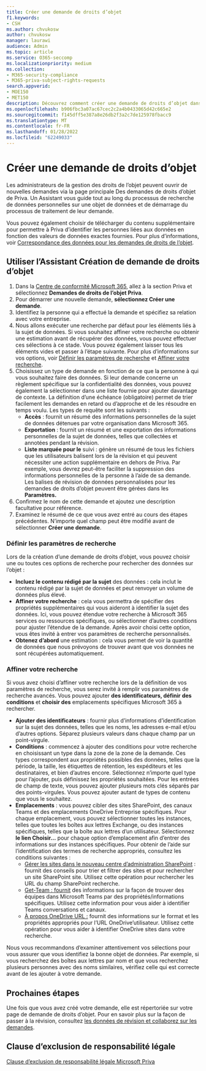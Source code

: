 ```yaml
---
title: Créer une demande de droits d’objet
f1.keywords:
- CSH
ms.author: chvukosw
author: chvukosw
manager: laurawi
audience: Admin
ms.topic: article
ms.service: O365-seccomp
ms.localizationpriority: medium
ms.collection:
- M365-security-compliance
- M365-priva-subject-rights-requests
search.appverid:
- MOE150
- MET150
description: Découvrez comment créer une demande de droits d’objet dans Microsoft Priva.
ms.openlocfilehash: b906fbc3a07ac67cec2c2a4b0433065d42c665e2
ms.sourcegitcommit: f145dff5e387a8e26db2f3a2c7de125978fbacc9
ms.translationtype: MT
ms.contentlocale: fr-FR
ms.lasthandoff: 01/28/2022
ms.locfileid: "62249033"
---
```

# <a name="create-a-subject-rights-request"></a>Créer une demande de droits d’objet

Les administrateurs de la gestion des droits de l’objet peuvent ouvrir de nouvelles demandes via la page principale Des demandes de droits d’objet de Priva. Un Assistant vous guide tout au long du processus de recherche de données personnelles sur une objet de données et de démarrage du processus de traitement de leur demande.

Vous pouvez également choisir de télécharger du contenu supplémentaire pour permettre à Priva d’identifier les personnes liées aux données en fonction des valeurs de données exactes fournies. Pour plus d’informations, voir [Correspondance des données pour les demandes de droits de l’objet](subject-rights-requests-data-match.md).

## <a name="use-the-subject-rights-request-creation-wizard"></a>Utiliser l’Assistant Création de demande de droits d’objet

1. Dans la [Centre de conformité Microsoft 365](https://compliance.microsoft.com/), allez à la section Priva et sélectionnez **Demandes de droits de l’objet Priva**.
1. Pour démarrer une nouvelle demande, **sélectionnez Créer une demande**.
1. Identifiez la personne qui a effectué la demande et spécifiez sa relation avec votre entreprise.
1. Nous allons exécuter une recherche par défaut pour les éléments liés à la sujet de données. Si vous souhaitez affiner votre recherche ou obtenir une estimation avant de récupérer des données, vous pouvez effectuer ces sélections à ce stade. Vous pouvez également laisser tous les éléments vides et passer à l’étape suivante. Pour plus d’informations sur vos options, voir [Définir les paramètres de recherche](#define-search-settings) et [Affiner votre recherche](#refine-your-search).
1. Choisissez un type de demande en fonction de ce que la personne à qui vous souhaitez faire des données. Si leur demande concerne un règlement spécifique sur la confidentialité des données, vous pouvez également la sélectionner dans une liste fournie pour ajouter davantage de contexte. La définition d’une échéance (obligatoire) permet de trier facilement les demandes en retard ou d’approche et de les résoudre en temps voulu. Les types de requête sont les suivants :
   - **Accès** : fournit un résumé des informations personnelles de la sujet de données détenues par votre organisation dans Microsoft 365.
   - **Exportation** : fournit un résumé et une exportation des informations personnelles de la sujet de données, telles que collectées et annotées pendant la révision.
   - **Liste marquée pour le** suivi : génère un résumé de tous les fichiers que les utilisateurs balisent lors de la révision et qui peuvent nécessiter une action supplémentaire en dehors de Priva. Par exemple, vous devrez peut-être faciliter la suppression des informations personnelles de la personne à l’aide de sa demande. Les balises de révision de données personnalisées pour les demandes de droits d’objet peuvent être gérées dans les **Paramètres.**
1. Confirmez le nom de cette demande et ajoutez une description facultative pour référence.
1. Examinez le résumé de ce que vous avez entré au cours des étapes précédentes. N’importe quel champ peut être modifié avant de sélectionner **Créer une demande**.

### <a name="define-search-settings"></a>Définir les paramètres de recherche

Lors de la création d’une demande de droits d’objet, vous pouvez choisir une ou toutes ces options de recherche pour rechercher des données sur l’objet :

- **Incluez le contenu rédigé par la sujet** des données : cela inclut le contenu rédigé par la sujet de données et peut renvoyer un volume de données plus élevé.
- **Affiner votre recherche** : cela vous permettra de spécifier des propriétés supplémentaires qui vous aideront à identifier la sujet des données. Ici, vous pouvez étendue votre recherche à Microsoft 365 services ou ressources spécifiques, ou sélectionner d’autres conditions pour ajuster l’étendue de la demande. Après avoir choisi cette option, vous êtes invité à entrer vos paramètres de recherche personnalisés.
- **Obtenez d’abord** une estimation : cela vous permet de voir la quantité de données que nous prévoyons de trouver avant que vos données ne sont récupérées automatiquement.

### <a name="refine-your-search"></a>Affiner votre recherche

Si vous avez choisi d’affiner votre recherche lors de la définition de vos paramètres de recherche, vous serez invité à remplir vos paramètres de recherche avancés. Vous pouvez ajouter **des identificateurs, définir** **des conditions** et **choisir des** emplacements spécifiques Microsoft 365 à rechercher.

- **Ajouter des identificateurs** : fournir plus d’informations d’identification sur la sujet des données, telles que les noms, les adresses e-mail et/ou d’autres options. Séparez plusieurs valeurs dans chaque champ par un point-virgule.
- **Conditions** : commencez à ajouter des conditions pour votre recherche en choisissant un type dans la zone de la zone de la demande. Ces types correspondent aux propriétés possibles des données, telles que la période, la taille, les étiquettes de rétention, les expéditeurs et les destinataires, et bien d’autres encore. Sélectionnez n’importe quel type pour l’ajouter, puis définissez les propriétés souhaitées. Pour les entrées de champ de texte, vous pouvez ajouter plusieurs mots clés séparés par des points-virgules. Vous pouvez ajouter autant de types de contenu que vous le souhaitez.
- **Emplacements** : vous pouvez cibler des sites SharePoint, des canaux Teams et des emplacements OneDrive Entreprise spécifiques. Pour chaque emplacement, vous pouvez sélectionner toutes les instances, telles que toutes les boîtes aux lettres Exchange, ou des instances spécifiques, telles que la boîte aux lettres d’un utilisateur. Sélectionnez **le lien Choisir...** pour chaque option d’emplacement afin d’entrer des informations sur des instances spécifiques. Pour obtenir de l’aide sur l’identification des termes de recherche appropriés, consultez les conditions suivantes :
  - [Gérer les sites dans le nouveau centre d’administration SharePoint](/sharepoint/manage-sites-in-new-admin-center) : fournit des conseils pour trier et filtrer des sites et pour rechercher un site SharePoint site. Utilisez cette opération pour rechercher les URL du champ SharePoint recherche.
  - [Get-Team : fournit](/powershell/module/teams/get-team) des informations sur la façon de trouver des équipes dans Microsoft Teams par des propriétés/informations spécifiques. Utilisez cette information pour vous aider à identifier Teams conversations et canaux.
  - [À propos OneDrive URL :](/onedrive/list-onedrive-urls#about-onedrive-urls) fournit des informations sur le format et les propriétés appropriés pour l’URL OneDrive’utilisateur. Utilisez cette opération pour vous aider à identifier OneDrive sites dans votre recherche.

Nous vous recommandons d’examiner attentivement vos sélections pour vous assurer que vous identifiez la bonne objet de données. Par exemple, si vous recherchez des boîtes aux lettres par nom et que vous recherchez plusieurs personnes avec des noms similaires, vérifiez celle qui est correcte avant de les ajouter à votre demande.

## <a name="next-steps"></a>Prochaines étapes

Une fois que vous avez créé votre demande, elle est répertoriée sur votre page de demande de droits d’objet. Pour en savoir plus sur la façon de passer à la révision, consultez [les données de révision et collaborez sur les demandes](subject-rights-requests-data-review.md).

## <a name="legal-disclaimer"></a>Clause d’exclusion de responsabilité légale

[Clause d’exclusion de responsabilité légale Microsoft Priva](priva-disclaimer.md)
